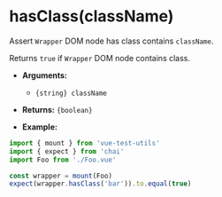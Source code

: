 # hasClass(className)

Assert `Wrapper` DOM node has class contains `className`.

Returns `true` if `Wrapper` DOM node contains class.

- **Arguments:**
  - `{string} className`

- **Returns:** `{boolean}`

- **Example:**

```js
import { mount } from 'vue-test-utils'
import { expect } from 'chai'
import Foo from './Foo.vue'

const wrapper = mount(Foo)
expect(wrapper.hasClass('bar')).to.equal(true)
```
